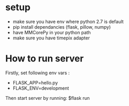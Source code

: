 # setup
* make sure you have env where python 2.7 is default
* pip install dependancies (flask, pillow, numpy)
* have MMCorePy in your python path
* make sure you have timepix adapter

# How to run server
Firstly, set following env vars :
* FLASK_APP=hello.py
* FLASK_ENV=development

Then start server by running:
$flask run